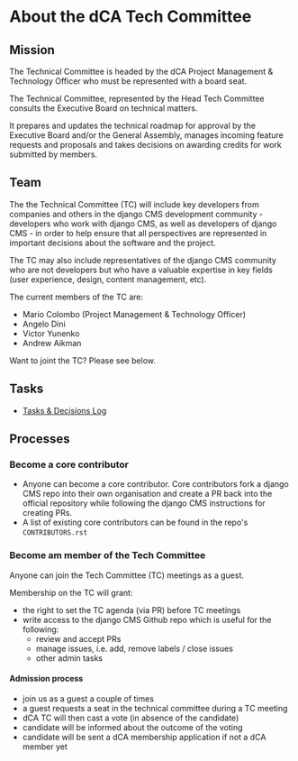 # About the dCA Tech Committee

## Mission

The Technical Committee is headed by the dCA Project Management & Technology Officer who must be represented with a board seat. 

The Technical Committee, represented by the Head Tech Committee consults the Executive Board on technical matters. 

It prepares and updates the technical roadmap for approval by the Executive Board and/or the General Assembly, manages incoming feature requests and proposals and takes decisions on awarding credits for work submitted by members.

## Team
The the Technical Committee (TC) will include key developers from companies and others in the django CMS development community - developers who work with django CMS, as well as developers of django CMS - in order to help ensure that all perspectives are represented in important decisions about the software and the project.

The TC may also include representatives of the django CMS community who are not developers but who have a valuable expertise in key fields (user experience, design, content management, etc).

The current members of the TC are:
- Mario Colombo (Project Management & Technology Officer)
- Angelo Dini 
- Victor Yunenko
- Andrew Aikman 

Want to joint the TC? Please see below.



## Tasks

- [Tasks & Decisions Log](/tech-committee/tasks-and-decisions-log.md)

## Processes

### Become a core contributor
- Anyone can become a core contributor. Core contributors fork a django CMS repo into their own organisation and create a PR back into the official repository while following the django CMS instructions for creating PRs.
- A list of existing core contributors can be found in the repo's `CONTRIBUTORS.rst`

### Become am member of the Tech Committee

Anyone can join the Tech Committee (TC) meetings as a guest.

Membership on the TC will grant:
- the right to set the TC agenda (via PR) before TC meetings
- write access to the django CMS Github repo which is useful for the following:
   - review and accept PRs
   - manage issues, i.e. add, remove labels / close issues
   - other admin tasks 

#### Admission process
- join us as a guest a couple of times
- a guest requests a seat in the technical committee during a TC meeting
- dCA TC will then cast a vote (in absence of the candidate)
- candidate will be informed about the outcome of the voting
- candidate will be sent a dCA membership application if not a dCA member yet

